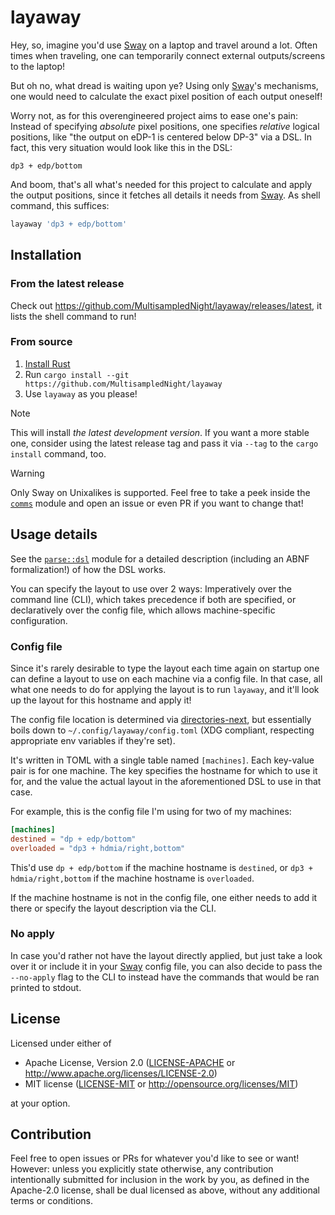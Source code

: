 # layaway

Hey, so, imagine you'd use [Sway] on a laptop and travel around a lot.
Often times when traveling, one can temporarily connect external outputs/screens
to the laptop!

But oh no, what dread is waiting upon ye?
Using only [Sway]'s mechanisms,
one would need to calculate the exact pixel position of each output oneself!

Worry not, as for this overengineered project aims to ease one's pain:
Instead of specifying *absolute* pixel positions,
one specifies *relative* logical positions,
like "the output on eDP-1 is centered below DP-3"
via a DSL.
In fact, this very situation would look like this in the DSL:

```
dp3 + edp/bottom
```

And boom, that's all what's needed for this project
to calculate and apply the output positions,
since it fetches all details it needs from [Sway].
As shell command, this suffices:

```sh
layaway 'dp3 + edp/bottom'
```

## Installation

### From the latest release

Check out https://github.com/MultisampledNight/layaway/releases/latest,
it lists the shell command to run!

### From source

1. [Install Rust](https://doc.rust-lang.org/stable/book/ch01-01-installation.html)
2. Run `cargo install --git https://github.com/MultisampledNight/layaway`
3. Use `layaway` as you please!

> [!NOTE]
> This will install *the latest development version*.
> If you want a more stable one, consider using the latest release tag and
> pass it via `--tag` to the `cargo install` command, too.

> [!WARNING]
> Only Sway on Unixalikes is supported.
> Feel free to take a peek inside the [`comms`] module
> and open an issue or even PR
> if you want to change that!

## Usage details

See the [`parse::dsl`] module for a detailed description
(including an ABNF formalization!)
of how the DSL works.

You can specify the layout to use over 2 ways:
Imperatively over the command line (CLI),
  which takes precedence if both are specified,
or declaratively over the config file,
  which allows machine-specific configuration.

### Config file

Since it's rarely desirable to type the layout each time again on startup
one can define a layout to use on each machine
via a config file.
In that case, all what one needs to do for applying the layout is to run `layaway`, and
it'll look up the layout for this hostname and apply it!

The config file location is determined via [directories-next],
but essentially boils down to `~/.config/layaway/config.toml`
(XDG compliant, respecting appropriate env variables if they're set).

It's written in TOML with a single table named `[machines]`.
Each key-value pair is for one machine.
The key specifies the hostname for which to use it for,
and the value the actual layout in the aforementioned DSL to use in that case.

For example, this is the config file I'm using for two of my machines:

```toml
[machines]
destined = "dp + edp/bottom"
overloaded = "dp3 + hdmia/right,bottom"
```

This'd use `dp + edp/bottom` if the machine hostname is `destined`,
or `dp3 + hdmia/right,bottom` if the machine hostname is `overloaded`.

If the machine hostname is not in the config file,
one either needs to add it there
or specify the layout description via the CLI.

### No apply

In case you'd rather not have the layout directly applied,
but just take a look over it
or include it in your [Sway] config file,
you can also decide to pass the `--no-apply` flag to the CLI
to instead have the commands that would be ran
printed to stdout.

## License

Licensed under either of

 * Apache License, Version 2.0
   ([LICENSE-APACHE](LICENSE-APACHE) or http://www.apache.org/licenses/LICENSE-2.0)
 * MIT license
   ([LICENSE-MIT](LICENSE-MIT) or http://opensource.org/licenses/MIT)

at your option.

## Contribution

Feel free to open issues or PRs for whatever you'd like to see or want! However:
unless you explicitly state otherwise, any contribution intentionally submitted
for inclusion in the work by you, as defined in the Apache-2.0 license, shall be
dual licensed as above, without any additional terms or conditions.

[Sway]: https://swaywm.org
[directories-next]: https://docs.rs/directories-next/2.0.0/directories_next/struct.ProjectDirs.html#method.config_dir
[`parse::dsl`]: https://docs.rs/layaway/latest/layaway/parse/dsl/index.html
[`comms`]: ./src/comms/mod.rs
